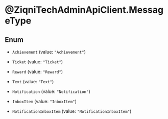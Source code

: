 # @ZiqniTechAdminApiClient.MessageType

## Enum


* `Achievement` (value: `"Achievement"`)

* `Ticket` (value: `"Ticket"`)

* `Reward` (value: `"Reward"`)

* `Text` (value: `"Text"`)

* `Notification` (value: `"Notification"`)

* `InboxItem` (value: `"InboxItem"`)

* `NotificationInboxItem` (value: `"NotificationInboxItem"`)


